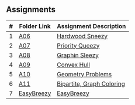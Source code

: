 ##  Assignments

|   #   | Folder Link                 | Assignment Description             |
| :---: | --------------------------- | ---------------------------------- |
|   1   | [A06](./A06%20Hardwood%20Sneezy)   | [Hardwood Sneezy]() |
|   2   | [A07](./A07%20Priority%20Queezy)      | [Priority Queezy]()  |
|   3   | [A08](./A08%20Graphin%20Sleezy)      | [Graphin Sleezy]()  |
|   4   | [A09](./A09%20Convex%20Hull)      | [Convex Hull]()  |
|   5   | [A10](./A10%20Geometry%20Problems)      | [Geometry Problems]()  |
|   6   | [A11](./A11%20Bipartite,%20Graph%20Coloring)      | [Bipartite, Graph Coloring]()  |
|   7   | [EasyBreezy](./EasyBreezy)      | [EasyBreezy]()  |



